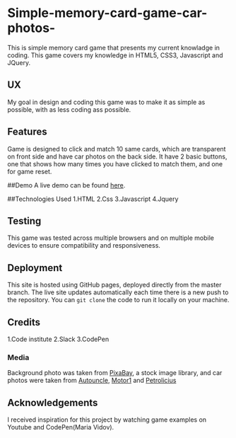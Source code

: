 # Simple-memory-card-game-car-photos-

This is simple memory card game that presents my current knowladge in coding. This game covers my knowledge in HTML5, CSS3, Javascript and JQuery.

## UX

My goal in design and coding this game was to make it as simple as possible, with as less coding ass possible.

## Features

Game is designed to click and match 10 same cards, which are transparent on front side and have car photos on the back side. It have 2 basic buttons, one that shows how many times you have clicked to match them, and one for game reset.

##Demo
A live demo can be found [here](https://github.com/Kraljiccar/Simple-memory-card-game-car-photos-).

##Technologies Used
1.HTML
2.Css
3.Javascript
4.Jquery  

## Testing
This game was tested across multiple browsers and on multiple mobile devices to ensure compatibility and responsiveness.

## Deployment 
This site is hosted using GitHub pages, deployed directly from the master branch. The live site updates automatically each time there is a new push to the repository. You can `git clone` the code to run it locally on your machine.

## Credits
 1.Code institute
 2.Slack 
 3.CodePen
 
 ### Media 
Background photo was taken from [PixaBay](https://pixabay.com/), a stock image library, and car photos were taken from [Autouncle](https://autouncle.se), [Motor1](https://motor1.com) and [Petrolicius](https://petrolicius.com) 

## Acknowledgements
I received inspiration for this project by watching game examples on Youtube and CodePen(Maria Vidov).
 
